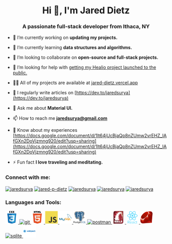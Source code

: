 <h1 align="center">Hi 👋, I'm Jared Dietz</h1>
<h3 align="center">A passionate full-stack developer from Ithaca, NY</h3>

- 🔭 I’m currently working on **updating my projects.**

- 🌱 I’m currently learning **data structures and algorithms.**

- 👯 I’m looking to collaborate on **open-source and full-stack projects.**

- 🤝 I’m looking for help with [getting my Healio project launched to the public.](https://github.com/jaredsurya/healio)

- 👨‍💻 All of my projects are available at [jared-dietz.vercel.app](jared-dietz.vercel.app)

- 📝 I regularly write articles on [https://dev.to/jaredsurya](https://dev.to/jaredsurya)

- 💬 Ask me about **Material UI.**

- 📫 How to reach me **jaredsurya@gmail.com**

- 📄 Know about my experiences [https://docs.google.com/document/d/1lt64jUcBjaQp8nZUmw2vrEHZ_IAfGXn2DoVjzmng920/edit?usp=sharing](https://docs.google.com/document/d/1lt64jUcBjaQp8nZUmw2vrEHZ_IAfGXn2DoVjzmng920/edit?usp=sharing)

- ⚡ Fun fact **I love traveling and meditating.**

<h3 align="left">Connect with me:</h3>
<p align="left">
<a href="https://dev.to/jaredsurya" target="blank"><img align="center" src="https://raw.githubusercontent.com/rahuldkjain/github-profile-readme-generator/master/src/images/icons/Social/devto.svg" alt="jaredsurya" height="30" width="40" /></a>
<a href="https://linkedin.com/in/jared-p-dietz" target="blank"><img align="center" src="https://raw.githubusercontent.com/rahuldkjain/github-profile-readme-generator/master/src/images/icons/Social/linked-in-alt.svg" alt="jared-p-dietz" height="30" width="40" /></a>
<a href="https://codesandbox.com/jaredsurya" target="blank"><img align="center" src="https://raw.githubusercontent.com/rahuldkjain/github-profile-readme-generator/master/src/images/icons/Social/codesandbox.svg" alt="jaredsurya" height="30" width="40" /></a>
<a href="https://www.hackerrank.com/jaredsurya" target="blank"><img align="center" src="https://raw.githubusercontent.com/rahuldkjain/github-profile-readme-generator/master/src/images/icons/Social/hackerrank.svg" alt="jaredsurya" height="30" width="40" /></a>
<a href="https://www.leetcode.com/jaredsurya" target="blank"><img align="center" src="https://raw.githubusercontent.com/rahuldkjain/github-profile-readme-generator/master/src/images/icons/Social/leet-code.svg" alt="jaredsurya" height="30" width="40" /></a>
</p>

<h3 align="left">Languages and Tools:</h3>
<p align="left"> <a href="https://www.w3schools.com/css/" target="_blank" rel="noreferrer"> <img src="https://raw.githubusercontent.com/devicons/devicon/master/icons/css3/css3-original-wordmark.svg" alt="css3" width="40" height="40"/> </a> <a href="https://git-scm.com/" target="_blank" rel="noreferrer"> <img src="https://www.vectorlogo.zone/logos/git-scm/git-scm-icon.svg" alt="git" width="40" height="40"/> </a> <a href="https://www.w3.org/html/" target="_blank" rel="noreferrer"> <img src="https://raw.githubusercontent.com/devicons/devicon/master/icons/html5/html5-original-wordmark.svg" alt="html5" width="40" height="40"/> </a> <a href="https://developer.mozilla.org/en-US/docs/Web/JavaScript" target="_blank" rel="noreferrer"> <img src="https://raw.githubusercontent.com/devicons/devicon/master/icons/javascript/javascript-original.svg" alt="javascript" width="40" height="40"/> </a> <a href="https://www.mysql.com/" target="_blank" rel="noreferrer"> <img src="https://raw.githubusercontent.com/devicons/devicon/master/icons/mysql/mysql-original-wordmark.svg" alt="mysql" width="40" height="40"/> </a> <a href="https://www.postgresql.org" target="_blank" rel="noreferrer"> <img src="https://raw.githubusercontent.com/devicons/devicon/master/icons/postgresql/postgresql-original-wordmark.svg" alt="postgresql" width="40" height="40"/> </a> <a href="https://postman.com" target="_blank" rel="noreferrer"> <img src="https://www.vectorlogo.zone/logos/getpostman/getpostman-icon.svg" alt="postman" width="40" height="40"/> </a> <a href="https://rubyonrails.org" target="_blank" rel="noreferrer"> <img src="https://raw.githubusercontent.com/devicons/devicon/master/icons/rails/rails-original-wordmark.svg" alt="rails" width="40" height="40"/> </a> <a href="https://reactjs.org/" target="_blank" rel="noreferrer"> <img src="https://raw.githubusercontent.com/devicons/devicon/master/icons/react/react-original-wordmark.svg" alt="react" width="40" height="40"/> </a> <a href="https://www.ruby-lang.org/en/" target="_blank" rel="noreferrer"> <img src="https://raw.githubusercontent.com/devicons/devicon/master/icons/ruby/ruby-original.svg" alt="ruby" width="40" height="40"/> </a> <a href="https://www.sqlite.org/" target="_blank" rel="noreferrer"> <img src="https://www.vectorlogo.zone/logos/sqlite/sqlite-icon.svg" alt="sqlite" width="40" height="40"/> </a> <a href="https://webpack.js.org" target="_blank" rel="noreferrer"> <img src="https://raw.githubusercontent.com/devicons/devicon/d00d0969292a6569d45b06d3f350f463a0107b0d/icons/webpack/webpack-original-wordmark.svg" alt="webpack" width="40" height="40"/> </a> </p>
